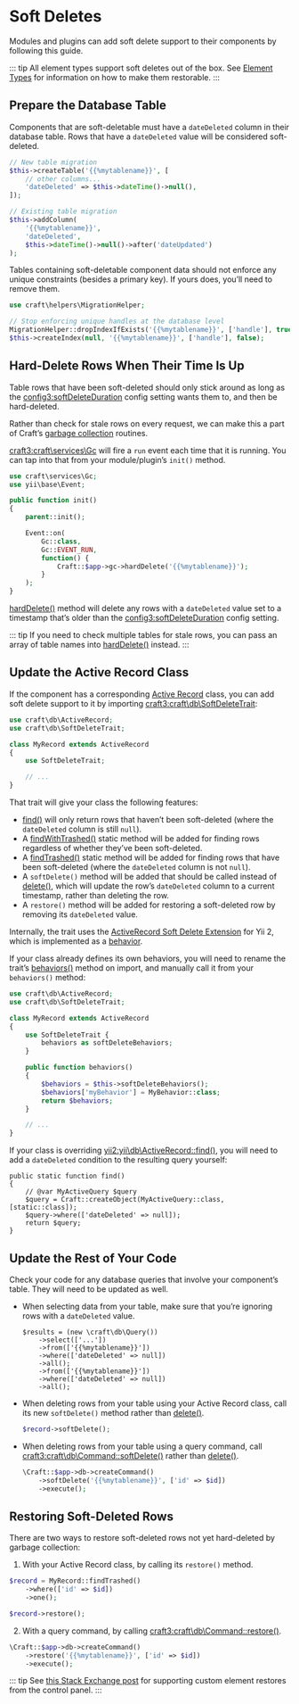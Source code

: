# Soft Deletes

Modules and plugins can add soft delete support to their components by following this guide.

::: tip
All element types support soft deletes out of the box. See [Element Types](element-types.md#restore-action) for information on how to make them restorable.
:::

## Prepare the Database Table

Components that are soft-deletable must have a `dateDeleted` column in their database table. Rows that have a `dateDeleted` value will be considered soft-deleted.

```php
// New table migration
$this->createTable('{{%mytablename}}', [
    // other columns...
    'dateDeleted' => $this->dateTime()->null(),
]);

// Existing table migration
$this->addColumn(
    '{{%mytablename}}',
    'dateDeleted',
    $this->dateTime()->null()->after('dateUpdated')
);
```

Tables containing soft-deletable component data should not enforce any unique constraints (besides a primary key). If yours does, you’ll need to remove them.

```php
use craft\helpers\MigrationHelper;

// Stop enforcing unique handles at the database level
MigrationHelper::dropIndexIfExists('{{%mytablename}}', ['handle'], true, $this);
$this->createIndex(null, '{{%mytablename}}', ['handle'], false);
```

## Hard-Delete Rows When Their Time Is Up

Table rows that have been soft-deleted should only stick around as long as the <config3:softDeleteDuration> config setting wants them to, and then be hard-deleted.

Rather than check for stale rows on every request, we can make this a part of Craft’s [garbage collection](../gc.md) routines.

<craft3:craft\services\Gc> will fire a `run` event each time that it is running. You can tap into that from your module/plugin’s `init()` method.

```php
use craft\services\Gc;
use yii\base\Event;

public function init()
{
    parent::init();

    Event::on(
        Gc::class,
        Gc::EVENT_RUN,
        function() {
            Craft::$app->gc->hardDelete('{{%mytablename}}');
        }
    );
}
```

[hardDelete()](craft3:craft\services\Gc::hardDelete()) method will delete any rows with a `dateDeleted` value set to a timestamp that’s older than the <config3:softDeleteDuration> config setting.

::: tip
If you need to check multiple tables for stale rows, you can pass an array of table names into [hardDelete()](craft3:craft\services\Gc::hardDelete()) instead.
:::

## Update the Active Record Class

If the component has a corresponding [Active Record](https://www.yiiframework.com/doc/guide/2.0/en/db-active-record) class, you can add soft delete support to it by importing <craft3:craft\db\SoftDeleteTrait>:

```php
use craft\db\ActiveRecord;
use craft\db\SoftDeleteTrait;

class MyRecord extends ActiveRecord
{
    use SoftDeleteTrait;

    // ...
}
```

That trait will give your class the following features:

- [find()](craft3:craft\db\SoftDeleteTrait::find()) will only return rows that haven’t been soft-deleted (where the `dateDeleted` column is still `null`).
- A [findWithTrashed()](craft3:craft\db\SoftDeleteTrait::findWithTrashed()) static method will be added for finding rows regardless of whether they’ve been soft-deleted.
- A [findTrashed()](craft3:craft\db\SoftDeleteTrait::findTrashed()) static method will be added for finding rows that have been soft-deleted (where the `dateDeleted` column is not `null`).
- A `softDelete()` method will be added that should be called instead of [delete()](yii2:yii\db\ActiveRecord::delete()), which will update the row’s `dateDeleted` column to a current timestamp, rather than deleting the row.
- A `restore()` method will be added for restoring a soft-deleted row by removing its `dateDeleted` value.

Internally, the trait uses the [ActiveRecord Soft Delete Extension](https://github.com/yii2tech/ar-softdelete) for Yii 2, which is implemented as a [behavior](https://www.yiiframework.com/doc/guide/2.0/en/concept-behaviors).

If your class already defines its own behaviors, you will need to rename the trait’s [behaviors()](craft3:craft\db\SoftDeleteTrait::behaviors()) method on import, and manually call it from your `behaviors()` method:

```php
use craft\db\ActiveRecord;
use craft\db\SoftDeleteTrait;

class MyRecord extends ActiveRecord
{
    use SoftDeleteTrait {
        behaviors as softDeleteBehaviors;
    }

    public function behaviors()
    {
        $behaviors = $this->softDeleteBehaviors();
        $behaviors['myBehavior'] = MyBehavior::class;
        return $behaviors;
    }

    // ...
}
```

If your class is overriding <yii2:yii\db\ActiveRecord::find()>, you will need to add a `dateDeleted` condition to the resulting query yourself:

```php{5}
public static function find()
{
    // @var MyActiveQuery $query
    $query = Craft::createObject(MyActiveQuery::class, [static::class]);
    $query->where(['dateDeleted' => null]);
    return $query;
}
```

## Update the Rest of Your Code

Check your code for any database queries that involve your component’s table. They will need to be updated as well.

- When selecting data from your table, make sure that you’re ignoring rows with a `dateDeleted` value.

  ```php{4}
  $results = (new \craft\db\Query())
      ->select(['...'])
      ->from(['{{%mytablename}}'])
      ->where(['dateDeleted' => null])
      ->all();
      ->from(['{{%mytablename}}'])
      ->where(['dateDeleted' => null])
      ->all();
  ```

- When deleting rows from your table using your Active Record class, call its new `softDelete()` method rather than [delete()](yii2:yii\db\ActiveRecord::delete()).

  ```php
  $record->softDelete();
  ```

- When deleting rows from your table using a query command, call <craft3:craft\db\Command::softDelete()> rather than [delete()](yii2:yii\db\Command::delete()).

  ```php
  \Craft::$app->db->createCommand()
      ->softDelete('{{%mytablename}}', ['id' => $id])
      ->execute();
  ```

## Restoring Soft-Deleted Rows

There are two ways to restore soft-deleted rows not yet hard-deleted by garbage collection:

1. With your Active Record class, by calling its `restore()` method.

  ```php
  $record = MyRecord::findTrashed()
      ->where(['id' => $id])
      ->one();

  $record->restore();
  ```

2. With a query command, by calling <craft3:craft\db\Command::restore()>.

  ```php
  \Craft::$app->db->createCommand()
      ->restore('{{%mytablename}}', ['id' => $id])
      ->execute();
  ```

::: tip
See [this Stack Exchange post](https://craftcms.stackexchange.com/questions/38628/how-to-make-custom-element-types-restorable) for supporting custom element restores from the control panel.
:::
